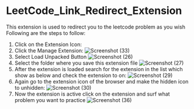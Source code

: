 # LeetCode_Link_Redirect_Extension
This extension is used to redirect you to the leetcode problem as you wish
Following are the steps to follow:

1. Click on the Extension Icon:
2. Click the Manage Extension:
![Screenshot (33)](https://github.com/saashish7070/LeetCode_Link_Redirect_Extension/assets/69105660/f9e94345-e31a-4e97-8b2c-e749af3a0e88)
3. Select Load Unpacked Button
![Screenshot (26)](https://github.com/saashish7070/LeetCode_Link_Redirect_Extension/assets/69105660/f933d736-53b2-4af2-a44f-ca5b666f5e9d)
4. Select the folder where you save this extension file
![Screenshot (27)](https://github.com/saashish7070/LeetCode_Link_Redirect_Extension/assets/69105660/49367db3-ccb2-4787-b296-47b3228a583f)
5. After the extension is loaded search for the extension in the list which show as below and check the extension to on:
![Screenshot (29)](https://github.com/saashish7070/LeetCode_Link_Redirect_Extension/assets/69105660/0e846ef3-b91e-49d8-9f9b-d72e6ef3934a)
6. Again go to the extension icon of the browser and make the hidden icon to unhidden:
![Screenshot (30)](https://github.com/saashish7070/LeetCode_Link_Redirect_Extension/assets/69105660/9709b042-e8e6-4cab-83fe-1646cf33d568)
7. Now the extension is active click on the extension and surf what problem you want to practice
![Screenshot (36)](https://github.com/saashish7070/LeetCode_Link_Redirect_Extension/assets/69105660/bf631549-e2a2-47b2-ac27-2989b8589db8)


